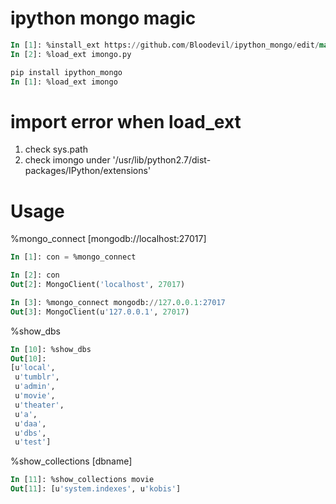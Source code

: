 ipython mongo magic
=============

```sql
In [1]: %install_ext https://github.com/Bloodevil/ipython_mongo/edit/master/imongo.py
In [2]: %load_ext imongo.py
```

```sql
pip install ipython_mongo
In [1]: %load_ext imongo
```

import error when load_ext
=============

1. check sys.path 
2. check imongo under '/usr/lib/python2.7/dist-packages/IPython/extensions'

Usage
=============

%mongo_connect [mongodb://localhost:27017]
```sql
In [1]: con = %mongo_connect

In [2]: con
Out[2]: MongoClient('localhost', 27017)

In [3]: %mongo_connect mongodb://127.0.0.1:27017
Out[3]: MongoClient(u'127.0.0.1', 27017)
```

%show_dbs
```sql
In [10]: %show_dbs
Out[10]: 
[u'local',
 u'tumblr',
 u'admin',
 u'movie',
 u'theater',
 u'a',
 u'daa',
 u'dbs',
 u'test']
```

%show_collections [dbname]
```sql
In [11]: %show_collections movie
Out[11]: [u'system.indexes', u'kobis']
```



